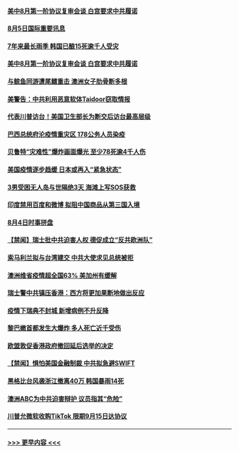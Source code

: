 #### [美中8月第一阶协议复审会谈 白宫要求中共履诺](../pages/prog202/a102911096.md?t=08052051) 
#### [8月5日国际重要讯息](../pages/prog202/a102911091.md?t=08052051) 
#### [7年来最长雨季 韩国已酿15死逾千人受灾](../pages/prog202/a102911046.md?t=08052051) 
#### [美中8月第一阶协议复审会谈 白宫要求中共履诺](../pages/prog202/a102911045.md?t=08052051) 
#### [与鲸鱼同游遭尾鳍重击 澳洲女子肋骨断多根](../pages/prog202/a102910937.md?t=08052051) 
#### [美警告：中共利用恶意软体Taidoor窃取情报](../pages/prog202/a102910964.md?t=08052051) 
#### [代表川普访台！美国卫生部长为断交后访台最高层级](../pages/prog202/a102910957.md?t=08052051) 
#### [巴西总统府沦疫情重灾区 178公务人员染疫](../pages/prog202/a102910888.md?t=08052051) 
#### [贝鲁特“灾难性”爆炸画面爆光 至少78死逾4千人伤](../pages/prog202/a102910773.md?t=08052051) 
#### [美国疫情逐步趋缓 日本或再入“紧急状态”](../pages/prog202/a102910518.md?t=08052051) 
#### [3男受困无人岛与世隔绝3天 海滩上写SOS获救](../pages/prog202/a102910241.md?t=08052051) 
#### [印度禁用百度和微博 拟阻中国商品从第三国入境](../pages/prog202/a102910562.md?t=08052051) 
#### [8月4日时事拼盘](../pages/prog202/a102910560.md?t=08052051) 
#### [【禁闻】瑞士批中共迫害人权 德促成立“反共欧洲队”](../pages/prog202/a102910553.md?t=08052051) 
#### [索马利兰拟与台湾建交 中共大使求见总统被拒](../pages/prog202/a102910565.md?t=08052051) 
#### [澳洲维省疫情超全国63% 美加州有缓解](../pages/prog202/a102910369.md?t=08052051) 
#### [瑞士警中共镇压香港：西方将更加果断地做出反应](../pages/prog202/a102910265.md?t=08052051) 
#### [疫情下瑞典不封城  新增病例不升反降](../pages/prog202/a102910509.md?t=08052051) 
#### [黎巴嫩首都发生大爆炸 多人死亡近千受伤](../pages/prog202/a102910498.md?t=08052051) 
#### [欧盟敦促香港政府撤回延后选举的决定](../pages/prog202/a102910452.md?t=08052051) 
#### [【禁闻】惧怕美国金融制裁 中共拟急避SWIFT](../pages/prog202/a102910449.md?t=08052051) 
#### [黑格比台风袭浙江撤离40万 韩国暴雨14死](../pages/prog202/a102910349.md?t=08052051) 
#### [澳洲ABC为中共迫害辩护 议员指其“危险”](../pages/prog202/a102910336.md?t=08052051) 
#### [川普允微软收购TikTok 限期9月15日达协议](../pages/prog202/a102910282.md?t=08052051) 

----
#### [ >>> 更早内容 <<< ](../indexes/prog202-earlier.md)
